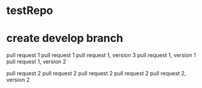 # testRepo

# create develop branch

pull request 1
pull request 1
pull request 1, version 3
pull request 1, version 1
pull request 1, version 2

pull request 2
pull request 2
pull request 2
pull request 2
pull request 2, version 2